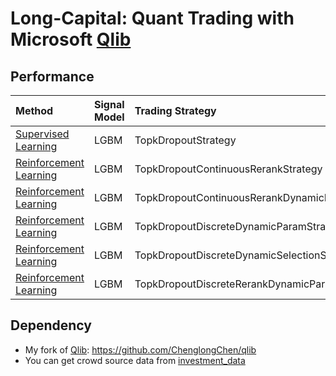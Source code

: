 # Long-Capital: Quant Trading with Microsoft [Qlib](https://github.com/microsoft/qlib)

## Performance
|Method| Signal Model | Trading Strategy | AR | IR |
| :--- | :------- |:------- | :-----------: | :-----------: |
| [Supervised Learning](examples/sl.ipynb) | LGBM | TopkDropoutStrategy | TBD |TBD |
| [Reinforcement Learning](examples/rl.ipynb) | LGBM | TopkDropoutContinuousRerankStrategy | TBD |TBD |
| [Reinforcement Learning](examples/rl.ipynb) | LGBM | TopkDropoutContinuousRerankDynamicParamStrategy | TBD |TBD |
| [Reinforcement Learning](examples/rl.ipynb) | LGBM | TopkDropoutDiscreteDynamicParamStrategy | TBD |TBD |
| [Reinforcement Learning](examples/rl.ipynb) | LGBM | TopkDropoutDiscreteDynamicSelectionStrategy | TBD |TBD |
| [Reinforcement Learning](examples/rl.ipynb) | LGBM | TopkDropoutDiscreteRerankDynamicParamStrategy | TBD |TBD |

## Dependency
- My fork of [Qlib](https://github.com/microsoft/qlib): https://github.com/ChenglongChen/qlib
- You can get crowd source data from [investment_data](https://github.com/chenditc/investment_data)
